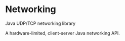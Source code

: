 # Networking
Java UDP/TCP networking library

A hardware-limited, client-server Java networking API.
